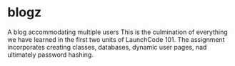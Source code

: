 # blogz
A blog accommodating multiple users
This is the culmination of everything we have learned in the first two units of LaunchCode 101. The assignment incorporates creating classes, databases, dynamic user pages, nad ultimately password hashing.   
